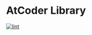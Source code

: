 # AtCoder Library

[![lint](https://github.com/Okabe-Junya/AtCoderLibrary/actions/workflows/lint.yml/badge.svg)](https://github.com/Okabe-Junya/AtCoderLibrary/actions/workflows/lint.yml)
